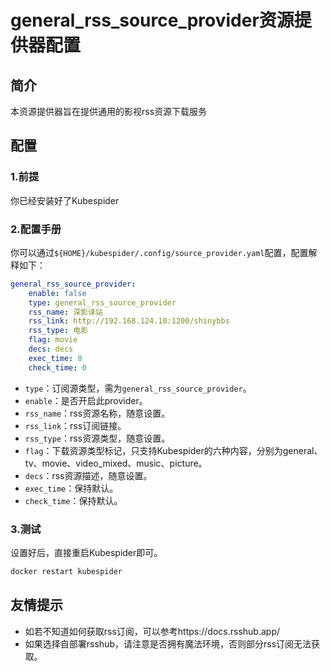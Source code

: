 # general_rss_source_provider资源提供器配置
## 简介
本资源提供器旨在提供通用的影视rss资源下载服务

## 配置
### 1.前提
你已经安装好了Kubespider

### 2.配置手册
你可以通过`${HOME}/kubespider/.config/source_provider.yaml`配置，配置解释如下：
```yaml
general_rss_source_provider:
    enable: false
    type: general_rss_source_provider
    rss_name: 深影译站
    rss_link: http://192.168.124.10:1200/shinybbs
    rss_type: 电影
    flag: movie
    decs: decs
    exec_time: 8
    check_time: 0
```

* `type`：订阅源类型，需为`general_rss_source_provider`。
* `enable`：是否开启此provider。  
* `rss_name`：rss资源名称，随意设置。
* `rss_link`：rss订阅链接。
* `rss_type`：rss资源类型，随意设置。
* `flag`：下载资源类型标记，只支持Kubespider的六种内容，分别为general、tv、movie、video_mixed、music、picture。
* `decs`：rss资源描述，随意设置。
* `exec_time`：保持默认。
* `check_time`：保持默认。



### 3.测试
设置好后，直接重启Kubespider即可。
```sh
docker restart kubespider
```

## 友情提示
* 如若不知道如何获取rss订阅，可以参考https://docs.rsshub.app/
* 如果选择自部署rsshub，请注意是否拥有魔法环境，否则部分rss订阅无法获取。